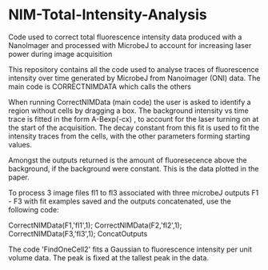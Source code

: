 # NIM-Total-Intensity-Analysis
Code used to correct total fluorescence intensity data produced with a NanoImager and processed with MicrobeJ to account for increasing laser power during image acquisition

This repository contains all the code used to analyse traces of fluorescence intensity over time generated by MicrobeJ from Nanoimager (ONI) data. The main code is CORRECTNIMDATA which calls the others

When running CorrectNIMData (main code) the user is asked to identify a region without cells by dragging a box. The background intensity vs time trace is fitted in the form A-Bexp(-cx) , to account for the laser turning on at the start of the acquisition. The decay constant from this fit is used to fit the intensity traces from the cells, with the other parameters forming starting values.

Amongst the outputs returned is the amount of fluoresecence above the background, if the background were constant. This is the data plotted in the paper.

To process 3 image files fl1 to fl3 associated with three microbeJ outputs F1 - F3 with fit examples saved and the outputs concatenated, use the following code:

CorrectNIMData(F1,'fl1',1);
CorrectNIMData(F2,'fl2',1);
CorrectNIMData(F3,'fl3',1);
ConcatOutputs

The code 'FindOneCell2' fits a Gaussian to fluorescence intensity per unit volume data. The peak is fixed at the tallest peak in the data.
